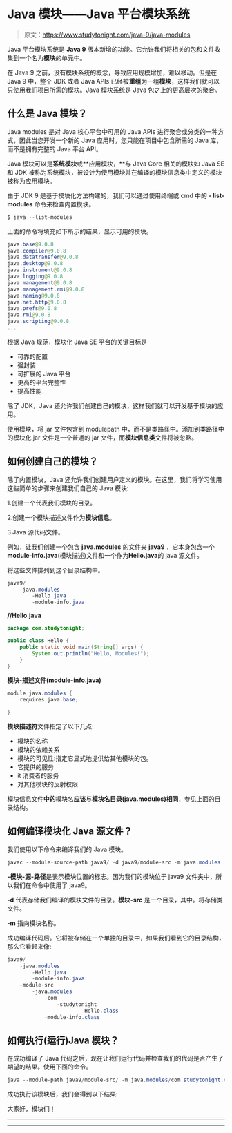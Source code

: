 # Java 模块——Java 平台模块系统

> 原文：<https://www.studytonight.com/java-9/java-modules>

Java 平台模块系统是 **Java 9** 版本新增的功能。它允许我们将相关的包和文件收集到一个名为**模块**的单元中。

在 Java 9 之前，没有模块系统的概念，导致应用规模增加，难以移动。但是在 Java 9 中，整个 JDK 或者 Java APIs 已经被**重组**为一组**模块**，这样我们就可以只使用我们项目所需的模块。Java 模块系统是 Java 包之上的更高层次的聚合。

## 什么是 Java 模块？

Java modules 是对 Java 核心平台中可用的 Java APIs 进行聚合或分类的一种方式，因此当您开发一个新的 Java 应用时，您只能在项目中包含所需的 Java 库，而不是拥有完整的 Java 平台 API。

Java 模块可以是**系统模块**或**应用模块，**与 Java Core 相关的模块如 Java SE 和 JDK 被称为系统模块，被设计为使用模块并在编译的模块信息类中定义的模块被称为应用模块。

由于 JDK 9 是基于模块化方法构建的，我们可以通过使用终端或 cmd 中的 **- list-modules** 命令来检查内置模块。

```java
$ java --list-modules
```

上面的命令将填充如下所示的结果，显示可用的模块。

```java
java.base@9.0.8
java.compiler@9.0.8
java.datatransfer@9.0.8
java.desktop@9.0.8
java.instrument@9.0.8
java.logging@9.0.8
java.management@9.0.8
java.management.rmi@9.0.8
java.naming@9.0.8
java.net.http@9.0.8
java.prefs@9.0.8
java.rmi@9.0.8
java.scripting@9.0.8
...
```

根据 Java 规范，模块化 Java SE 平台的关键目标是

*   可靠的配置
*   强封装
*   可扩展的 Java 平台
*   更高的平台完整性
*   提高性能

除了 JDK，Java 还允许我们创建自己的模块，这样我们就可以开发基于模块的应用。

使用模块，将 jar 文件包含到 modulepath 中，而不是类路径中。添加到类路径中的模块化 jar 文件是一个普通的 jar 文件，而**模块信息类**文件将被忽略。

## 如何创建自己的模块？

除了内置模块，Java 还允许我们创建用户定义的模块。在这里，我们将学习使用这些简单的步骤来创建我们自己的 Java 模块:

1.创建一个代表我们模块的目录。

2.创建一个模块描述文件作为**模块信息**。

3.Java 源代码文件。

例如，让我们创建一个包含 **java.modules** 的文件夹 **java9** ，它本身包含一个**module-info.java**(模块描述)文件和一个作为**Hello.java**的 java 源文件。

将这些文件排列到这个目录结构中。

```java
java9/
    -java.modules
        -Hello.java
        -module-info.java

```

**//Hello.java**

```java
package com.studytonight;

public class Hello {
    public static void main(String[] args) {
        System.out.println("Hello, Modules!");
    }
}
```

**模块-描述文件(module-info.java)**

```java
module java.modules {
    requires java.base;  

}
```

**模块描述符**文件指定了以下几点:

*   模块的名称
*   模块的依赖关系
*   模块的可见性:指定它显式地提供给其他模块的包。
*   它提供的服务
*   it 消费者的服务
*   对其他模块的反射权限

模块信息文件**中的**模块名**应该与模块名目录(java.modules)相同**，参见上面的目录结构。

## 如何编译模块化 Java 源文件？

我们使用以下命令来编译我们的 Java 模块。

```java
javac --module-source-path java9/ -d java9/module-src -m java.modules
```

**-模块-源-路径**是表示模块位置的标志。因为我们的模块位于 java9 文件夹中，所以我们在命令中使用了 java9。

**-d** 代表存储我们编译的模块文件的目录。**模块-src** 是一个目录，其中。将存储类文件。

**-m** 指向模块名称。

成功编译代码后。它将被存储在一个单独的目录中，如果我们看到它的目录结构，那么它看起来像:

```java
java9/
    -java.modules
        -Hello.java
        -module-info.java
    -module-src
        -java.modules
            -com
                -studytonight
                        -Hello.class
            -module-info.class

```

## 如何执行(运行)Java 模块？

在成功编译了 Java 代码之后，现在让我们运行代码并检查我们的代码是否产生了期望的结果。使用下面的命令。

```java
java --module-path java9/module-src/ -m java.modules/com.studytonight.Hello 
```

成功执行该模块后，我们会得到以下结果:

大家好，模块们！

* * *

* * *